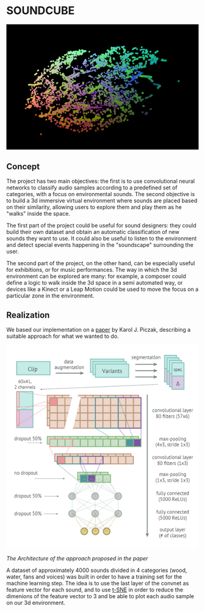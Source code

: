 # SOUNDCUBE

![Soundcube](/images/soundbox.jpg)


## Concept

The project has two main objectives: the first is to use convolutional neural networks to classify audio samples according to a predefined set of categories, with a focus on environmental sounds. The second objective is to build a 3d immersive virtual environment where sounds are placed based on their similarity, allowing users to explore them and play them as he "walks" inside the space.

The first part of the project could be useful for sound designers: they could build their own dataset and obtain an automatic classification of new sounds they want to use. It could also be useful to listen to the environment and detect special events happening in the "soundscape" surrounding the user.   

The second part of the project, on the other hand, can be especially useful for exhibitions, or for music performances. The way in which the 3d environment can be explored are many: for example, a composer could define a logic to walk inside the 3d space in a semi automated way, or devices like a Kinect or a Leap Motion could be used to move the focus on a particular zone in the environment.   


## Realization

We based our implementation on a [paper](https://www.google.com/url?sa=t&rct=j&q=&esrc=s&source=web&cd=1&cad=rja&uact=8&ved=0ahUKEwjgyOSm3s3QAhWHCsAKHf0qDaYQFggjMAA&url=http%3A%2F%2Fkarol.piczak.com%2Fpapers%2FPiczak2015-ESC-ConvNet.pdf&usg=AFQjCNEiXav5RG38ouVrn5HxrdeDfPOCnw&sig2=T41gwBtoQJ3glYS2WU5G3Q) by Karol J. Piczak, describing a suitable approach for what we wanted to do. 

![Architecture](/images/architecture.jpg)

*The Architecture of the approach proposed in the paper*

A dataset of approximately 4000 sounds divided in 4 categories (wood, water, fans and voices) was built in order to have a training set for the machine learning step. The idea is to use the last layer of the convnet as feature vector for each sound, and to use [t-SNE](https://lvdmaaten.github.io/tsne/) in order to reduce the dimenions of the feature vector to 3 and be able to plot each audio sample on our 3d environment.

